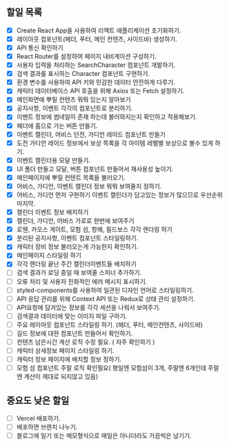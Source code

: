 ## 할일 목록
- [x] Create React App을 사용하여 리액트 애플리케이션 초기화하기.
- [x] 레이아웃 컴포넌트(헤더, 푸터, 메인 컨텐츠, 사이드바) 생성하기.
- [x] API 통신 확인하기
- [x] React Router를 설정하여 페이지 내비게이션 구성하기.
- [x] 사용자 입력을 처리하는 SearchCharacter 컴포넌트 개발하기.
- [x] 검색 결과를 표시하는 Character 컴포넌트 구현하기.
- [x] 환경 변수를 사용하여 API 키와 민감한 데이터 안전하게 다루기.
- [x] 캐릭터 데이터베이스 API 호출을 위해 Axios 또는 Fetch 설정하기.
- [x] 메인화면에 뿌릴 컨텐츠 뭐뭐 있는지 알아보기
- [x] 공지사항, 이벤트 각각의 컴포넌트로 분리하기.
- [x] 이벤트 정보에 썸네일이 존재 하는데 불러와지는지 확인하고 적용해보기. 
- [x] 헤더에 홈으로 가는 버튼 만들기.
- [x] 이벤트 캘린더, 어비스 던전, 가디언 레이드 컴포넌트 만들기
- [x] 도전 가디언 레이드 정보에서 보상 목록을 각 아이템 레벨별 보상으로 볼수 있게 하기.
- [x] 이벤트 캘린더용 모달 만들기.
- [x] UI 폴더 만들고 모달, 버튼 컴포넌트 만들어서 재사용성 높이기. 
- [x] 메인페이지에 뿌릴 컨텐트 목록들 불러오기.
- [x] 어비스, 가디언, 이벤트 캘린더 정보 뭐뭐 보여줄지 정하기.
- [x] 어비스, 가디언 먼저 구현하기 이벤트 캘린더가 담고있는 정보가 많으므로 우선순위 마지막.
- [x] 캘린더 이벤트 정보 배치하기
- [x] 캘린더, 가디언, 어비스 가로로 한번에 보여주기 
- [x] 로웬, 카오스 게이트, 모험 섬, 항해, 필드보스 각각 렌더링 하기
- [x] 분리된 공지사항, 이벤트 컴포넌트 스타일링하기.
- [x] 캐릭터 장비 정보 불러오는게 가능한지 확인하기.
- [x] 메인페이지 스타일링 하기
- [x] 각각 렌더링 끝난 주간 캘린더이벤트들 배치하기
- [ ] 검색 결과가 로딩 중일 때 보여줄 스피너 추가하기.
- [ ] 오류 처리 및 사용자 친화적인 에러 메시지 표시하기.
- [ ] styled-components를 사용하여 일관된 디자인 언어로 스타일링하기.
- [ ] API 응답 관리를 위해 Context API 또는 Redux로 상태 관리 설정하기.
- [ ] API요청에 담겨있는 정보를 각각 세션을 나워서 보여주기.
- [ ] 검색결과 데이터에 맞는 이미지 파일 구하기.
- [ ] 주요 레이아웃 컴포넌트 스타일링 하기. (헤더, 푸터, 메인컨텐츠, 사이드바)
- [ ] 길드 정보에 대한 컴포넌트 만들어서 확인하기.
- [ ] 컨텐츠 남은시간 계산 로직 수정 필요. ( 자주 확인하기 )
- [ ] 캐릭터 상세정보 페이지 스타일링 하기.
- [ ] 캐릭터 정보 페이지에 배치할 정보 정하기. 
- [ ] 모험 섬 컴포넌트 주말 로직 확인필요( 평일엔 모험섬이 3개, 주말엔 6개인데 주말엔 계산이 제대로 되지않고 있음)

## 중요도 낮은 할일 
- [ ] Vercel 배포하기. 
- [ ] 배포하면 브랜치 나누기.
- [ ] 블로그에 일기 또는 메모형식으로 매일은 아니더라도 가끔씩은 남기기.